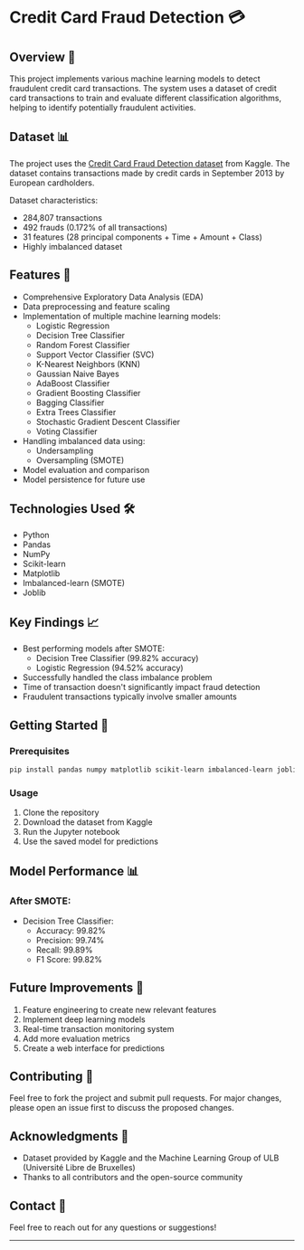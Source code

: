 # Credit Card Fraud Detection 💳 

## Overview 🔎
This project implements various machine learning models to detect fraudulent credit card transactions. The system uses a dataset of credit card transactions to train and evaluate different classification algorithms, helping to identify potentially fraudulent activities.

## Dataset 📊
The project uses the [Credit Card Fraud Detection dataset](https://www.kaggle.com/datasets/mlg-ulb/creditcardfraud) from Kaggle. The dataset contains transactions made by credit cards in September 2013 by European cardholders.

Dataset characteristics:
- 284,807 transactions
- 492 frauds (0.172% of all transactions)
- 31 features (28 principal components + Time + Amount + Class)
- Highly imbalanced dataset

## Features 🌟
- Comprehensive Exploratory Data Analysis (EDA)
- Data preprocessing and feature scaling
- Implementation of multiple machine learning models:
  - Logistic Regression
  - Decision Tree Classifier
  - Random Forest Classifier
  - Support Vector Classifier (SVC)
  - K-Nearest Neighbors (KNN)
  - Gaussian Naive Bayes
  - AdaBoost Classifier
  - Gradient Boosting Classifier
  - Bagging Classifier
  - Extra Trees Classifier
  - Stochastic Gradient Descent Classifier
  - Voting Classifier
- Handling imbalanced data using:
  - Undersampling
  - Oversampling (SMOTE)
- Model evaluation and comparison
- Model persistence for future use

## Technologies Used 🛠️
- Python
- Pandas
- NumPy
- Scikit-learn
- Matplotlib
- Imbalanced-learn (SMOTE)
- Joblib

## Key Findings 📈
- Best performing models after SMOTE:
  - Decision Tree Classifier (99.82% accuracy)
  - Logistic Regression (94.52% accuracy)
- Successfully handled the class imbalance problem
- Time of transaction doesn't significantly impact fraud detection
- Fraudulent transactions typically involve smaller amounts

## Getting Started 🚀

### Prerequisites
```bash
pip install pandas numpy matplotlib scikit-learn imbalanced-learn joblib
```

### Usage
1. Clone the repository
2. Download the dataset from Kaggle
3. Run the Jupyter notebook
4. Use the saved model for predictions

## Model Performance 📊

### After SMOTE:
- Decision Tree Classifier:
  - Accuracy: 99.82%
  - Precision: 99.74%
  - Recall: 99.89%
  - F1 Score: 99.82%

## Future Improvements 🔮
1. Feature engineering to create new relevant features
2. Implement deep learning models
3. Real-time transaction monitoring system
4. Add more evaluation metrics
5. Create a web interface for predictions

## Contributing 🤝
Feel free to fork the project and submit pull requests. For major changes, please open an issue first to discuss the proposed changes.


## Acknowledgments 🙏
- Dataset provided by Kaggle and the Machine Learning Group of ULB (Université Libre de Bruxelles)
- Thanks to all contributors and the open-source community

## Contact 📧
Feel free to reach out for any questions or suggestions!

---